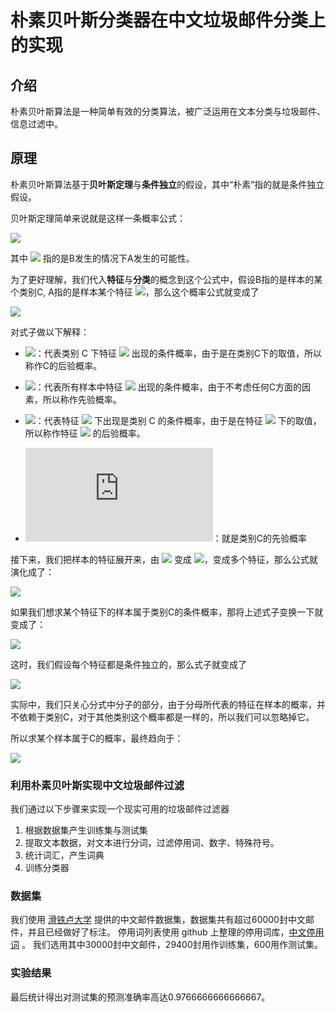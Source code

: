 # 朴素贝叶斯分类器在中文垃圾邮件分类上的实现
## 介绍
朴素贝叶斯算法是一种简单有效的分类算法，被广泛运用在文本分类与垃圾邮件、信息过滤中。

## 原理
朴素贝叶斯算法基于**贝叶斯定理**与**条件独立**的假设，其中“朴素”指的就是条件独立假设。

贝叶斯定理简单来说就是这样一条概率公式：

![](https://latex.codecogs.com/gif.latex?P(A|B)=\\frac{P(B|A)P(A)}{P(B)})


其中 ![](https://latex.codecogs.com/gif.latex?P(A|B)) 指的是B发生的情况下A发生的可能性。

<!-- more -->

为了更好理解，我们代入**特征**与**分类**的概念到这个公式中，假设B指的是样本的某个类别C, A指的是样本某个特征 ![](https://latex.codecogs.com/gif.latex?w_{i})，那么这个概率公式就变成了

![](https://latex.codecogs.com/gif.latex?P(w_{i}|C)=\\frac{P(C|w_{i})P(w_{i})}{P(C)})

对式子做以下解释：


- ![](https://latex.codecogs.com/gif.latex?P(w_{i}|C))：代表类别 C 下特征 ![](https://latex.codecogs.com/gif.latex?w_{i}) 出现的条件概率，由于是在类别C下的取值，所以称作C的后验概率。

- ![](https://latex.codecogs.com/gif.latex?P(w_{i}))：代表所有样本中特征 ![](https://latex.codecogs.com/gif.latex?w_{i}) 出现的条件概率，由于不考虑任何C方面的因素，所以称作先验概率。

- ![](https://latex.codecogs.com/gif.latex?P(C|w_{i}))：代表特征 ![](https://latex.codecogs.com/gif.latex?w_{i}) 下出现是类别 C 的条件概率，由于是在特征 ![](https://latex.codecogs.com/gif.latex?w_{i}) 下的取值，所以称作特征 <img src="https://latex.codecogs.com/gif.latex?w_{i}" /> 的后验概率。

- ![](https://latex.codecogs.com/gif.latex?P(C))：就是类别C的先验概率


接下来，我们把样本的特征展开来，由 ![](https://latex.codecogs.com/gif.latex?w_{i}) 变成 ![](https://latex.codecogs.com/gif.latex?(w_{1},w_{2},...,w_{n}))，变成多个特征，那么公式就演化成了：

![](https://latex.codecogs.com/gif.latex?P((w_{1},w_{2},...,w_{n})|C)=\\frac{P(C|(w_{1},w_{2},...,w_{n}))P((w_{1},w_{2},...,w_{n}))}{P(C)})

如果我们想求某个特征下的样本属于类别C的条件概率，那将上述式子变换一下就变成了：

![](https://latex.codecogs.com/gif.latex?P(C|(w_{1},w_{2},...,w_{n}))=\\frac{P((w_{1},w_{2},...,w_{n})|C)P(C)}{P((w_{1},w_{2},...,w_{n}))})


这时，我们假设每个特征都是条件独立的，那么式子就变成了

![](https://latex.codecogs.com/gif.latex?P(C|(w_{1},w_{2},...,w_{n}))=\\frac{P(w_{1}|C)P(w_{2}|C)...P(w_{n}|C)P(C)}{P((w_{1},w_{2},...,w_{n}))})

实际中，我们只关心分式中分子的部分，由于分母所代表的特征在样本的概率，并不依赖于类别C，对于其他类别这个概率都是一样的，所以我们可以忽略掉它。


所以求某个样本属于C的概率，最终趋向于：

![](https://latex.codecogs.com/gif.latex?P(C|(w_{1},w_{2},...,w_{n})){\\varpropto}P(w_{1}|C)P(w_{2}|C)...P(w_{n}|C)P(C))

### 利用朴素贝叶斯实现中文垃圾邮件过滤
我们通过以下步骤来实现一个现实可用的垃圾邮件过滤器
1. 根据数据集产生训练集与测试集
2. 提取文本数据，对文本进行分词，过滤停用词、数字、特殊符号。
3. 统计词汇，产生词典
4. 训练分类器


### 数据集
我们使用 [滑铁卢大学](https://plg.uwaterloo.ca/~gvcormac/treccorpus06/) 提供的中文邮件数据集，数据集共有超过60000封中文邮件，并且已经做好了标注。
停用词列表使用 github 上整理的停用词库，[中文停用词](https://github.com/dongxiexidian/Chinese/blob/master/stopwords.dat) 。
我们选用其中30000封中文邮件，29400封用作训练集，600用作测试集。


### 实验结果
最后统计得出对测试集的预测准确率高达0.9766666666666667。

